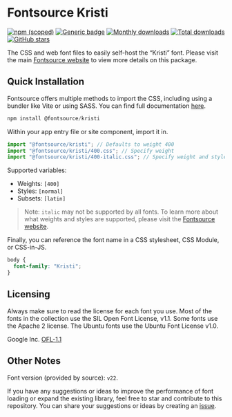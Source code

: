 # Fontsource Kristi

[![npm (scoped)](https://img.shields.io/npm/v/@fontsource/kristi?color=brightgreen)](https://www.npmjs.com/package/@fontsource/kristi) [![Generic badge](https://img.shields.io/badge/fontsource-passing-brightgreen)](https://github.com/fontsource/fontsource) [![Monthly downloads](https://badgen.net/npm/dm/@fontsource/kristi)](https://github.com/fontsource/fontsource) [![Total downloads](https://badgen.net/npm/dt/@fontsource/kristi)](https://github.com/fontsource/fontsource) [![GitHub stars](https://img.shields.io/github/stars/fontsource/fontsource.svg?style=social&label=Star)](https://github.com/fontsource/fontsource/stargazers)

The CSS and web font files to easily self-host the “Kristi” font. Please visit the main [Fontsource website](https://fontsource.org/fonts/kristi) to view more details on this package.

## Quick Installation

Fontsource offers multiple methods to import the CSS, including using a bundler like Vite or using SASS. You can find full documentation [here](https://fontsource.org/docs/getting-started/introduction).

```javascript
npm install @fontsource/kristi
```

Within your app entry file or site component, import it in.

```javascript
import "@fontsource/kristi"; // Defaults to weight 400
import "@fontsource/kristi/400.css"; // Specify weight
import "@fontsource/kristi/400-italic.css"; // Specify weight and style
```

Supported variables:
- Weights: `[400]`
- Styles: `[normal]`
- Subsets: `[latin]`

> Note: `italic` may not be supported by all fonts. To learn more about what weights and styles are supported, please visit the [Fontsource website](https://fontsource.org/fonts/kristi).

Finally, you can reference the font name in a CSS stylesheet, CSS Module, or CSS-in-JS.

```css
body {
  font-family: "Kristi";
}
```

## Licensing
Always make sure to read the license for each font you use. Most of the fonts in the collection use the SIL Open Font License, v1.1. Some fonts use the Apache 2 license. The Ubuntu fonts use the Ubuntu Font License v1.0.

Google Inc.
[OFL-1.1](http://scripts.sil.org/OFL)

## Other Notes
Font version (provided by source): `v22`.

If you have any suggestions or ideas to improve the performance of font loading or expand the existing library, feel free to star and contribute to this repository. You can share your suggestions or ideas by creating an [issue](https://github.com/fontsource/fontsource/issues).